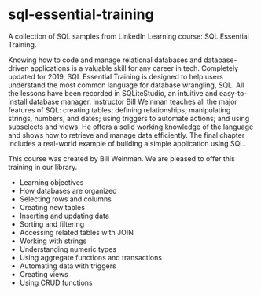 # sql-essential-training
A collection of SQL samples from LinkedIn Learning course: SQL Essential Training.

Knowing how to code and manage relational databases and database-driven applications is a valuable skill for any career in tech. Completely updated for 2019, SQL Essential Training is designed to help users understand the most common language for database wrangling, SQL. All the lessons have been recorded in SQLiteStudio, an intuitive and easy-to-install database manager. Instructor Bill Weinman teaches all the major features of SQL: creating tables; defining relationships; manipulating strings, numbers, and dates; using triggers to automate actions; and using subselects and views. He offers a solid working knowledge of the language and shows how to retrieve and manage data efficiently. The final chapter includes a real-world example of building a simple application using SQL.

This course was created by Bill Weinman. We are pleased to offer this training in our library.
- Learning objectives
- How databases are organized
- Selecting rows and columns
- Creating new tables
- Inserting and updating data
- Sorting and filtering
- Accessing related tables with JOIN
- Working with strings
- Understanding numeric types
- Using aggregate functions and transactions
- Automating data with triggers
- Creating views
- Using CRUD functions
